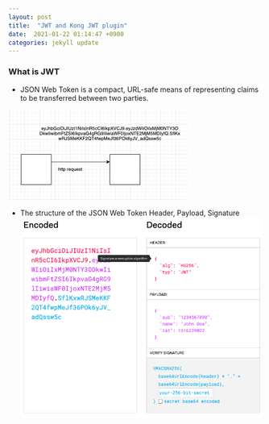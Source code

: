 ```yaml
---
layout: post
title:  "JWT and Kong JWT plugin"
date:  2021-01-22 01:14:47 +0900 
categories: jekyll update
---
```


### What is JWT

* JSON Web Token is a compact, URL-safe means of representing claims to be transferred between two parties.

![](./1_22_0.png)

* The structure of the JSON Web Token
Header, Payload, Signature
![](./1_22.png)


### 